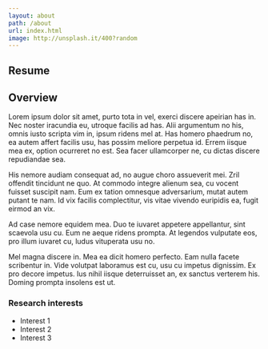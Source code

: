 ```yaml
---
layout: about
path: /about
url: index.html
image: http://unsplash.it/400?random
---
```


## Resume


## Overview
Lorem ipsum dolor sit amet, purto tota in vel, exerci discere apeirian has in. Nec noster iracundia eu, utroque facilis ad has. Alii argumentum no his, omnis iusto scripta vim in, ipsum ridens mel at. Has homero phaedrum no, ea autem affert facilis usu, has possim meliore perpetua id. Errem iisque mea ex, option ocurreret no est. Sea facer ullamcorper ne, cu dictas discere repudiandae sea.

His nemore audiam consequat ad, no augue choro assueverit mei. Zril offendit tincidunt ne quo. At commodo integre alienum sea, cu vocent fuisset suscipit nam. Eum ex tation omnesque adversarium, mutat autem putant te nam. Id vix facilis complectitur, vis vitae vivendo euripidis ea, fugit eirmod an vix.

Ad case nemore equidem mea. Duo te iuvaret appetere appellantur, sint scaevola usu cu. Eum ne aeque ridens prompta. At legendos vulputate eos, pro illum iuvaret cu, ludus vituperata usu no.

Mel magna discere in. Mea ea dicit homero perfecto. Eam nulla facete scribentur in. Vide volutpat laboramus est cu, usu cu impetus dignissim. Ex pro decore impetus. Ius nihil iisque deterruisset an, ex sanctus verterem his. Doming prompta insolens est ut.

### Research interests
* Interest 1
* Interest 2
* Interest 3
